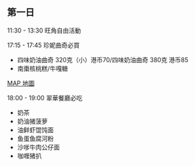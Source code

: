 ## 第一日

11:30 - 13:30 旺角自由活動

17:15 - 17:45 珍妮曲奇必買


* 四味奶油曲奇 320克（小）港币70/四味奶油曲奇 380克 港币85
* 南棗核桃糕/牛嘎糖
 
[MAP 地圖](https://www.google.com.sg/maps/place/D2/@22.2974769,114.172333,20z/data=!4m12!1m6!3m5!1s0x340400f20a676d49:0x5ecba758863e7c15!2sHong+Kong+Guest+House+-+Mirador+Mansion!8m2!3d22.297301!4d114.172392!3m4!1s0x476ceb40ad3ea037:0x35c045de5006fba0!8m2!3d22.2976081!4d114.17259?hl=en)

18:00 - 19:00 翠華餐廳必吃

 * 奶茶
 * 奶油猪菠萝
 * 油鲜虾馄饨面
 * 鱼蛋鱼腐河粉
 * 沙嗲牛肉公仔面
 * 咖喱猪扒 
